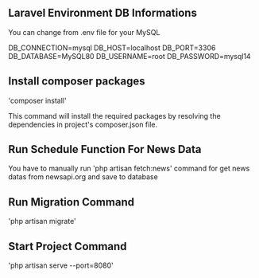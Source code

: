 ## Laravel Environment DB Informations

You can change from .env file for your MySQL 

DB_CONNECTION=mysql
DB_HOST=localhost
DB_PORT=3306
DB_DATABASE=MySQL80
DB_USERNAME=root
DB_PASSWORD=mysql14

## Install composer packages

'composer install'

This command will install the required packages by resolving the dependencies in project's composer.json file.

## Run Schedule Function For News Data

You have to manually run 'php artisan fetch:news' command for get news datas from newsapi.org
and save to database

## Run Migration Command

'php artisan migrate'

## Start Project Command

'php artisan serve --port=8080'
